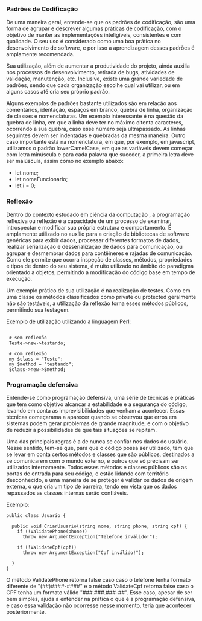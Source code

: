 ### Padrões de Codificação

De uma maneira geral, entende-se que os padrões de codificação, são uma forma de agrupar e descrever algumas práticas de codificação, com o objetivo de manter as implementações inteligíveis, consistentes e com qualidade. O seu uso é considerado como uma boa prática no desenvolvimento de software, e por isso a aprendizagem desses padrões é amplamente recomendada.

Sua utilização, além de aumentar a produtividade do projeto, ainda auxilia nos processos de desenvolvimento, retirada de bugs, atividades de validação, manutenção, etc. Inclusive, existe uma grande variedade de padrões, sendo que cada organização escolhe qual vai utilizar, ou em alguns casos até cria seu próprio padrão.

Alguns exemplos de padrões bastante utilizados são em relação aos comentários, identação, espaços em branco, quebra de linha, organização de classes e nomenclaturas. Um exemplo interessante é na questão da quebra de linha, em que a linha deve ter no máximo oitenta caracteres, ocorrendo a sua quebra, caso esse número seja ultrapassado. As linhas seguintes devem ser indentadas e quebradas da mesma maneira. Outro caso importante está na nomenclatura, em que, por exemplo, em javascript, utilizamos o padrão lowerCamelCase, em que as variáveis devem começar com letra minúscula e para cada palavra que suceder, a primeira letra deve ser maiúscula, assim como no exemplo abaixo:
* let nome;
* let nomeFuncionario;
* let i = 0;

### Reflexão

Dentro do contexto estudado em ciência da computação , a programação reflexiva ou reflexão é a capacidade de um processo de examinar, introspectar e modificar sua própria estrutura e comportamento. É amplamente utilizado no auxílio para a criação de bibliotecas de software genéricas para exibir dados, processar diferentes formatos de dados, realizar serialização e desserialização de dados para comunicação, ou agrupar e desmembrar dados para contêineres e rajadas de comunicação. Como ele permite que ocorra inspeção de classes, métodos, propriedades e tipos de dentro do seu sistema, é muito utilizado no âmbito do paradigma orientado a objetos, permitindo a modificação do código base em tempo de execução.

Um exemplo prático de sua utilização é na realização de testes. Como em uma classe os métodos classificados como private ou protected geralmente não são testáveis, a utilização da reflexão torna esses métodos públicos, permitindo sua testagem. 

Exemplo de utilização utilizando a linguagem Perl: 

~~~

 # sem reflexão
 Teste->new->testando;
 
 # com reflexão
 my $class = "Teste";
 my $method = "testando";
 $class->new->$method;

~~~


### Programação defensiva

Entende-se como programação defensiva, uma série de técnicas e práticas que tem como objetivo alcançar a estabilidade e a segurança do código, levando em conta as imprevisibilidades que venham a acontecer. Essas técnicas começarama a aparecer quando se observou que erros em sistemas podem gerar problemas de grande magnitude, e com o objetivo de reduzir a possibilidades de que tais situações se repitam.

Uma das principais regras é a de nunca se confiar nos dados do usuário. Nesse sentido, tem-se que, para que o código possa ser utilizado, tem que se levar em conta certos métodos e classes que são públicos, destinados a se comunicarem com o mundo externo, e outros que só precisam ser utilizados internamente. Todos esses métodos e classes públicos são as portas de entrada para seu código, e estão lidando com território desconhecido, e uma maneira de se proteger é validar os dados de origem externa, o que cria um tipo de barreira, tendo em vista que os dados repassados as classes internas serão confiáveis.

Exemplo: 

~~~
public class Usuario {

  public void CriarUsuario(string nome, string phone, string cpf) {
    if (!ValidatePhone(phone))
      throw new ArgumentException("Telefone inválido!");
      
    if (!ValidateCpf(cpf))
      throw new ArgumentException("Cpf inválido!");
      
  }
}
~~~

O método ValidatePhone retorna false caso caso o telefone tenha formato diferente de "(##)####-####" e o método ValidateCpf retorna false caso o CPF tenha um formato válido "###.###.###-##". Esse caso, apesar de ser bem simples, ajuda a entender na prática o que é a programação defensiva, e caso essa validação não ocorresse nesse momento, teria que acontecer posteriormente.
